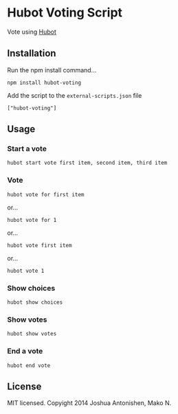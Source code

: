 # Hubot Voting Script

Vote using [Hubot](http://github.com/github/hubot)

## Installation

Run the npm install command...

    npm install hubot-voting

Add the script to the `external-scripts.json` file

    ["hubot-voting"]

## Usage

### Start a vote

    hubot start vote first item, second item, third item

### Vote

    hubot vote for first item

or...

    hubot vote for 1

or...

    hubot vote first item

or...

    hubot vote 1

### Show choices

    hubot show choices

### Show votes

    hubot show votes

### End a vote

    hubot end vote

## License

MIT licensed. Copyight 2014 Joshua Antonishen, Mako N.
